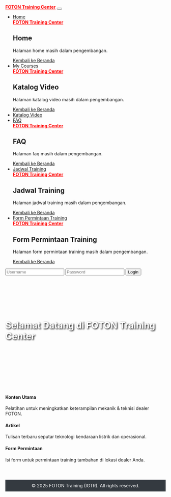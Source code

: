 <!DOCTYPE html>
<html lang="id">
<head>
  <meta charset="UTF-8">
  <meta name="viewport" content="width=device-width, initial-scale=1.0">
  <title>FOTON Training Center</title>
  <!-- Bootstrap CDN -->
  <link href="https://cdn.jsdelivr.net/npm/bootstrap@5.3.0/dist/css/bootstrap.min.css" rel="stylesheet">
  <style>
    .navbar-brand {
      font-weight: bold;
      color: red;
    }
    .banner {
      background: url('https://via.placeholder.com/1200x300') no-repeat center center;
      background-size: cover;
      height: 300px;
      display: flex;
      align-items: center;
      justify-content: center;
      color: white;
      text-shadow: 2px 2px 4px #000;
    }
    .content-section {
      padding: 40px 0;
    }
    footer {
      background: #343a40;
      color: white;
      padding: 10px 0;
      text-align: center;
    }
  </style>
</head>
<body>

  <!-- Navbar -->
  <nav class="navbar navbar-expand-lg navbar-dark bg-dark">
    <div class="container-fluid">
      <a class="navbar-brand" href="#">FOTON Training Center</a>
      <button class="navbar-toggler" type="button" data-bs-toggle="collapse" data-bs-target="#navbarNav">
        <span class="navbar-toggler-icon"></span>
      </button>
      <div class="collapse navbar-collapse" id="navbarNav">
        <ul class="navbar-nav me-auto">
          <li class="nav-item"><a class="nav-link" href="#">Home</a></li>
          <!index.html>
<html lang="id">
<head>
  <meta charset="UTF-8" />
  <meta name="viewport" content="width=device-width, initial-scale=1.0" />
  <title>Home - FOTON Training Center</title>
  <link href="https://cdn.jsdelivr.net/npm/bootstrap@5.3.0/dist/css/bootstrap.min.css" rel="stylesheet">
</head>
<body>
  <nav class="navbar navbar-dark bg-dark p-3">
    <div class="container-fluid">
      <a class="navbar-brand text-white" href="index.html">FOTON Training Center</a>
    </div>
  </nav>

  <div class="container mt-5">
    <h1>Home</h1>
    <p>Halaman home masih dalam pengembangan.</p>
    <a href="index.html" class="btn btn-secondary mt-4">Kembali ke Beranda</a>
  </div>
</body>
</html>
          <li class="nav-item"><a class="nav-link" href="#">My Courses</a></li> 
          <!DOCTYPE html>
<html lang="id">
<head>
  <meta charset="UTF-8" />
  <meta name="viewport" content="width=device-width, initial-scale=1.0" />
  <title>Katalog Video - FOTON Training Center</title>
  <link href="https://cdn.jsdelivr.net/npm/bootstrap@5.3.0/dist/css/bootstrap.min.css" rel="stylesheet">
</head>
<body>
  <nav class="navbar navbar-dark bg-dark p-3">
    <div class="container-fluid">
      <a class="navbar-brand text-white" href="index.html">FOTON Training Center</a>
    </div>
  </nav>

  <div class="container mt-5">
    <h1>Katalog Video</h1>
    <p>Halaman katalog video masih dalam pengembangan.</p>
    <a href="index.html" class="btn btn-secondary mt-4">Kembali ke Beranda</a>
  </div>
</body>
</html>
          <li class="nav-item"><a class="nav-link" href="#">Katalog Video</a></li>
          <li class="nav-item"><a class="nav-link" href="#">FAQ</a></li>
          
<!DOCTYPE html>
<html lang="id">
<head>
  <meta charset="UTF-8" />
  <meta name="viewport" content="width=device-width, initial-scale=1.0" />
  <title>FAQ - FOTON Training Center</title>
  <link href="https://cdn.jsdelivr.net/npm/bootstrap@5.3.0/dist/css/bootstrap.min.css" rel="stylesheet">
</head>
<body>
  <nav class="navbar navbar-dark bg-dark p-3">
    <div class="container-fluid">
      <a class="navbar-brand text-white" href="index.html">FOTON Training Center</a>
    </div>
  </nav>

  <div class="container mt-5">
    <h1>FAQ</h1>
    <p>Halaman faq masih dalam pengembangan.</p>
    <a href="index.html" class="btn btn-secondary mt-4">Kembali ke Beranda</a>
  </div>
</body>
</html>
          <li class="nav-item"><a class="nav-link" href="#">Jadwal Training</a></li>
          <!DOCTYPE html>
<html lang="id">
<head>
  <meta charset="UTF-8" />
  <meta name="viewport" content="width=device-width, initial-scale=1.0" />
  <title>Jadwal Training - FOTON Training Center</title>
  <link href="https://cdn.jsdelivr.net/npm/bootstrap@5.3.0/dist/css/bootstrap.min.css" rel="stylesheet">
</head>
<body>
  <nav class="navbar navbar-dark bg-dark p-3">
    <div class="container-fluid">
      <a class="navbar-brand text-white" href="index.html">FOTON Training Center</a>
    </div>
  </nav>

  <div class="container mt-5">
    <h1>Jadwal Training</h1>
    <p>Halaman jadwal training masih dalam pengembangan.</p>
    <a href="index.html" class="btn btn-secondary mt-4">Kembali ke Beranda</a>
  </div>
</body>
</html>
          <li class="nav-item"><a class="nav-link" href="#">Form Permintaan Training</a></li>
          <!DOCTYPE html>
<html lang="id">
<head>
  <meta charset="UTF-8" />
  <meta name="viewport" content="width=device-width, initial-scale=1.0" />
  <title>Form Permintaan Training - FOTON Training Center</title>
  <link href="https://cdn.jsdelivr.net/npm/bootstrap@5.3.0/dist/css/bootstrap.min.css" rel="stylesheet">
</head>
<body>
  <nav class="navbar navbar-dark bg-dark p-3">
    <div class="container-fluid">
      <a class="navbar-brand text-white" href="index.html">FOTON Training Center</a>
    </div>
  </nav>

  <div class="container mt-5">
    <h1>Form Permintaan Training</h1>
    <p>Halaman form permintaan training masih dalam pengembangan.</p>
    <a href="index.html" class="btn btn-secondary mt-4">Kembali ke Beranda</a>
  </div>
</body>
</html>
        </ul>
        <form id="loginForm" class="d-flex">
          <input class="form-control me-2" type="text" id="username" placeholder="Username">
          <input class="form-control me-2" type="password" id="password" placeholder="Password">
          <button class="btn btn-outline-success" type="submit">Login</button>
        </form>
      </div>
    </div>
  </nav>

  <!-- Banner -->
  <div class="banner">
    <h1>Selamat Datang di FOTON Training Center</h1>
  </div>

  <!-- Main Content -->
  <div class="container content-section">
    <div class="row text-center">
      <div class="col-md-4">
        <div class="p-4 border rounded bg-light">
          <h4>Konten Utama</h4>
          <p>Pelatihan untuk meningkatkan keterampilan mekanik & teknisi dealer FOTON.</p>
        </div>
      </div>
      <div class="col-md-4">
        <div class="p-4 border rounded bg-light">
          <h4>Artikel</h4>
          <p>Tulisan terbaru seputar teknologi kendaraan listrik dan operasional.</p>
        </div>
      </div>
      <div class="col-md-4">
        <div class="p-4 border rounded bg-light">
          <h4>Form Permintaan</h4>
          <p>Isi form untuk permintaan training tambahan di lokasi dealer Anda.</p>
        </div>
      </div>
    </div>
  </div>

  <!-- Footer -->
  <footer>
    <div class="container">
      &copy; 2025 FOTON Training (IGTR). All rights reserved.
    </div>
  </footer>

  <!-- Bootstrap JS -->
  <script src="https://cdn.jsdelivr.net/npm/bootstrap@5.3.0/dist/js/bootstrap.bundle.min.js"></script>

  <!-- Login Script -->
  <script>
    document.getElementById("loginForm").addEventListener("submit", function(e) {
      e.preventDefault();
      const username = document.getElementById("username").value;
      const password = document.getElementById("password").value;
     if (username === "admin" && password === "1234") {
  window.location.href = "dashboard.html";}
        alert("Login gagal. Username atau password salah.");
      }
    });
  </script>
</body>
</html>
